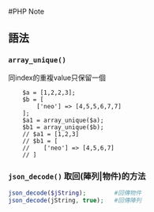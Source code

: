 #PHP Note

## 語法

### `array_unique()`
同index的重複value只保留一個   

		$a = [1,2,2,3];   
		$b = [
			['neo'] => [4,5,5,6,7,7]
		];
		$a1 = array_unique($a);
		$b1 = array_unique($b);
		// $a1 = [1,2,3]
		// $b1 = [
		//    ['neo'] => [4,5,6,7]
		// ]

### `json_decode()` 取回(陣列|物件)的方法   
```php
json_decode($jString);        #回傳物件
json_decode(jString, true);   #回傳陣列
```


